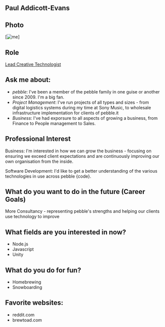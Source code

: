 ## Paul Addicott-Evans

## Photo
[![me](https://en.gravatar.com/userimage/96990252/eeaa76789804b5c3f59bc43732b8e3ec.jpg?size=200)]
## Role
[Lead Creative Technologist](/great-people/hiring-great-talent/creative-technologist)

## Ask me about:
- *pebble*: I've been a member of the pebble family in one guise or another since 2009. I'm a big fan.
- *Project Management*: I've run projects of all types and sizes - from digital logistics systems during my time at Sony Music, to wholesale infrastructure implementation for clients of pebble.it
- *Business*: I've had exporsure to all aspects of growing a business, from Finance to People management to Sales.


## Professional Interest 
Business: 
I'm interested in how we can grow the business - focusing on ensuring we exceed client expectations and are continuously improving our own organisation from the inside.

Software Development: 
I'd like to get a better understanding of the various technologies in use across pebble {code}. 

## What do you want to do in the future (Career Goals)
More Consultancy - representing pebble's strengths and helping our clients use technology to improve

## What fields are you interested in now?
- Node.js
- Javascript
- Unity

## What do you do for fun?
- Homebrewing
- Snowboarding

## Favorite websites:
- reddit.com
- brewtoad.com
